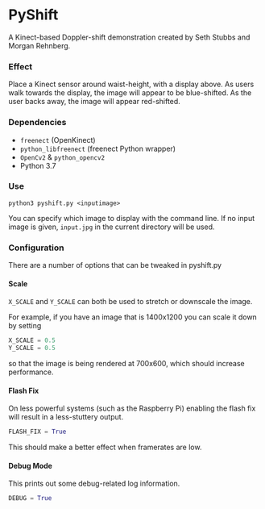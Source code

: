 # PyShift
A Kinect-based Doppler-shift demonstration created by Seth Stubbs and Morgan Rehnberg.

### Effect
Place a Kinect sensor around waist-height, with a display above. As users walk towards the display, the image will appear to be blue-shifted. As the user backs away, the image will appear red-shifted.

### Dependencies
- `freenect` (OpenKinect)
- `python_libfreenect` (freenect Python wrapper)
- `OpenCv2` & `python_opencv2`
- Python 3.7

### Use
```
python3 pyshift.py <inputimage>
```
You can specify which image to display with the command line. If no input image is given, `input.jpg` in the current directory will be used.
    
### Configuration
There are a number of options that can be tweaked in pyshift.py
    
#### Scale
`X_SCALE` and `Y_SCALE` can both be used to stretch or downscale the image. 
    
For example, if you have an image that is 1400x1200 you can scale it down by setting 

```python
X_SCALE = 0.5
Y_SCALE = 0.5
```
        
so that the image is being rendered at 700x600, which should increase performance.
        
#### Flash Fix
On less powerful systems (such as the Raspberry Pi) enabling the flash fix will result in a less-stuttery output.

```python
FLASH_FIX = True
```

This should make a better effect when framerates are low.

#### Debug Mode
This prints out some debug-related log information.

```python
DEBUG = True
```
